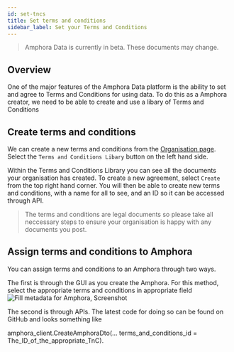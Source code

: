 ```yaml
---
id: set-tncs
title: Set terms and conditions
sidebar_label: Set your Terms and Conditions
---
```


> Amphora Data is currently in beta. These documents may change.

## Overview
One of the major features of the Amphora Data platform is the ability to set and agree to Terms and Conditions for using data. To do this as a Amphora creator, we need to be able to create and use a libary of Terms and Conditions

## Create terms and conditions

We can create a new terms and conditions from the [Organisation page](https://beta.amphoradata.com/Organisations/Detail). Select the `Terms and Conditions Libary` button on the left hand side.

Within the Terms and Conditions Library you can see all the documents your organisation has created. To create a new agreement, select `Create` from the top right hand corner. You will then be able to create new terms and conditions, with a name for all to see, and an ID so it can be accessed through API.

> The terms and conditions are legal documents so please take all neccessary steps to ensure your organisation is happy with any documents you post.

## Assign terms and conditions to Amphora

You can assign terms and conditions to an Amphora through two ways. 

The first is through the GUI as you create the Amphora. For this method, select the appropriate terms and conditions in appropriate field
![Fill metadata for Amphora, Screenshot](../assets/screenshots/CreateAmphora.png)

The second is through APIs. The latest code for doing so can be found on GitHub and looks something like

amphora_client.CreateAmphoraDto(... terms_and_conditions_id = The_ID_of_the_appropriate_TnC).


